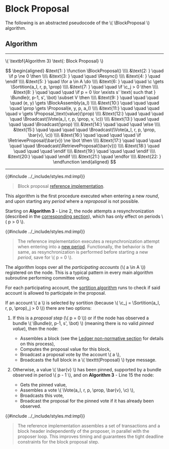 $$
\newcommand \Resync {\mathrm{ResynchronizationAttempt}}
\newcommand \BlockProposal {\mathrm{BlockProposal}}
\newcommand \BlockAssembly {\mathrm{BlockAssembly}}
\newcommand \Sortition {\mathrm{Sortition}}
\newcommand \Broadcast {\mathrm{Broadcast}}
\newcommand \RetrieveProposal {\mathrm{RetrieveProposal}}
\newcommand \function {\textbf{function }}
\newcommand \endfunction {\textbf{end function}}
\newcommand \if {\textbf{if }}
\newcommand \then {\textbf{ then}}
\newcommand \else {\textbf{else}}
\newcommand \endif {\textbf{end if}}
\newcommand \for {\textbf{for }}
\newcommand \do {\textbf{ do}}
\newcommand \endfor {\textbf{end for}}
\newcommand \c {\mathit{credentials}}
\newcommand \Proposal {\mathrm{Proposal}}
\newcommand \Bundle {\mathrm{Bundle}}
\newcommand \Vote {\mathrm{Vote}}
\newcommand \prop {\mathit{proposal}}
$$

# Block Proposal

The following is an abstracted pseudocode of the \\( \BlockProposal \\) algorithm.

## Algorithm

---

\\( \textbf{Algorithm 3} \text{: Block Proposal} \\)

$$
\begin{aligned}
&\text{1: } \function \BlockProposal() \\\\
&\text{2: } \quad \if p \ne 0 \then \\\\
&\text{3: } \quad \quad \Resync() \\\\
&\text{4: } \quad \endif \\\\
&\text{5: } \quad \for a \in A \do \\\\
&\text{6: } \quad \quad \c \gets \Sortition(a_I, r, p, \prop) \\\\
&\text{7: } \quad \quad \if \c_j > 0 \then \\\\
&\text{8: } \quad \quad \quad \if p = 0 \lor \exists s' \text{ such that } \Bundle(r, p-1, s', \bot) \subset V \then \\\\
&\text{9: } \quad \quad \quad \quad (e, y) \gets \BlockAssembly(a_I) \\\\
&\text{10:} \quad \quad \quad \quad \prop \gets \Proposal(e, y, p, a_I) \\\\
&\text{11:} \quad \quad \quad \quad v \gets \Proposal_\text{value}(\prop) \\\\
&\text{12:} \quad \quad \quad \quad \Broadcast(\Vote(a_I, r, p, \prop, v, \c)) \\\\
&\text{13:} \quad \quad \quad \quad \Broadcast(\prop) \\\\
&\text{14:} \quad \quad \quad \else \\\\
&\text{15:} \quad \quad \quad \quad \Broadcast(\Vote(a_I, r, p, \prop, \bar{v}, \c)) \\\\
&\text{16:} \quad \quad \quad \quad \if \RetrieveProposal(\bar{v}) \ne \bot \then \\\\
&\text{17:} \quad \quad \quad \quad \quad \Broadcast(\RetrieveProposal(\bar{v})) \\\\
&\text{18:} \quad \quad \quad \quad \endif \\\\
&\text{19:} \quad \quad \quad \endif \\\\
&\text{20:} \quad \quad \endif \\\\
&\text{21:} \quad \endfor \\\\
&\text{22: } \endfunction
\end{aligned}
$$

---

{{#include ../_include/styles.md:impl}}
> Block proposal [reference implementation](https://github.com/algorand/go-algorand/blob/df0613a04432494d0f437433dd1efd02481db838/agreement/pseudonode.go#L286-L322).

This algorithm is the first procedure executed when entering a new _round_, and upon starting any _period_ where a
_reproposal_ is not possible.

Starting on **Algorithm 3** - Line 2, the node attempts a resynchronization (described
in the [corresponding section](#resynchronization-attempt)), which has only effect
on periods \\( p > 0 \\).

{{#include ../_include/styles.md:impl}}
> The reference implementation executes a resynchronization attempt when entering
> into a [new period](https://github.com/algorand/go-algorand/blob/55011f93fddb181c643f8e3f3d3391b62832e7cd/agreement/player.go#L411).
> Functionally, the behavior is the same, as resynchronization is performed before
> starting a new _period_, save for \\( p = 0 \\).

The algorithm loops over all the _participating accounts_ (\\( a \in A \\)) registered
on the node. This is a typical pattern in every main algorithm subroutine performing
committee voting.

For each participating account, the [sortition algorithm](crypto.md#cryptographic-sortition)
runs to check if said account is allowed to participate in the proposal.

If an account \\( a \\) is selected by sortition (because \\( \c_j = \Sortition(a_I, r, p, \prop)_j > 0 \\))
there are two options:

1. If this is a _proposal step_ (\\( p = 0 \\)) or if the node has observed a bundle
\\( \Bundle(r, p-1, s', \bot) \\) (meaning there is no valid _pinned value_), then
the node:

   - Assembles a block (see the [Ledger non-normative section](ledger/ledger-overview.md#block-assembly)
   for details on this process),
   - Computes the proposal value for this block,
   - Broadcast a proposal vote by the account \\( a \\),
   - Broadcasts the full block in a \\( \texttt{Proposal} \\) type message.

1. Otherwise, a value \\( \bar{v} \\) has been pinned, supported by a bundle observed
in period \\( p - 1 \\), and on **Algorithm 3** - Line 15 the node:

   - Gets the pinned value, 
   - Assembles a vote \\( \Vote(a_I, r, p, \prop, \bar{v}, \c) \\),
   - Broadcasts this vote,
   - Broadcast the proposal for the pinned vote if it has already been observed.

{{#include ../_include/styles.md:impl}}
> The reference implementation assembles a set of transactions and a block header
> independently of the proposer, in parallel with the proposer loop. This improves
> timing and guarantees the tight deadline constraints for the block proposal step.